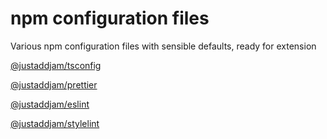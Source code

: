 # npm configuration files

Various npm configuration files with sensible defaults, ready for extension

[@justaddjam/tsconfig](packages/tsconfig#readme)

[@justaddjam/prettier](packages/prettier#readme)

[@justaddjam/eslint](packages/eslint#readme)

[@justaddjam/stylelint](packages/stylelint#readme)
